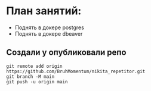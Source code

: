 # План занятий:
* Поднять в докере postgres
* Поднять в докере dbeaver

## Создали у опубликовали репо
```shell
git remote add origin https://github.com/BruhMomentum/nikita_repetitor.git
git branch -M main
git push -u origin main
```